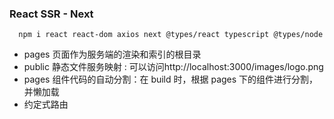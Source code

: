 ### React SSR - Next

```
  npm i react react-dom axios next @types/react typescript @types/node
```

- pages 页面作为服务端的渲染和索引的根目录
- public 静态文件服务映射 : 可以访问http://localhost:3000/images/logo.png
- pages 组件代码的自动分割：在 build 时，根据 pages 下的组件进行分割，并懒加载
- 约定式路由
